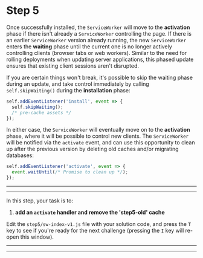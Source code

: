 # Step 5

Once successfully installed, the `ServiceWorker` will move to the **activation** phase if there isn't already a `ServiceWorker` controlling the page. If there is an earlier `ServiceWorker` version already running, the new `ServiceWorker` enters the **waiting** phase until the current one is no longer actively controlling clients (browser tabs or web workers). Similar to the need for rolling deployments when updating server applications, this phased update ensures that existing client sessions aren't disrupted.

If you are certain things won't break, it's possible to skip the waiting phase during an update, and take control immediately by calling `self.skipWaiting()` during the **installation** phase:

```js
self.addEventListener('install', event => {
  self.skipWaiting();
  /* pre-cache assets */
});
```

In either case, the `ServiceWorker` will eventually move on to the **activation** phase, where it will be possible to control new clients. The `ServiceWorker` will be notified via the `activate` event, and can use this opportunity to clean up after the previous version by deleting old caches and/or migrating databases:

```js
self.addEventListener('activate', event => {
  event.waitUntil(/* Promise to clean up */);
});

```

---
---

In this step, your task is to:

1. **add an `activate` handler and remove the 'step5-old' cache**

Edit the `step5/sw-index-v1.js` file with your solution code, and press the `T` key to see if you're ready for the next challenge (pressing the `I` key will re-open this window).

---
---